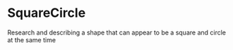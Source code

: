 # SquareCircle
Research and describing a shape that can appear to be a square and circle at the same time
